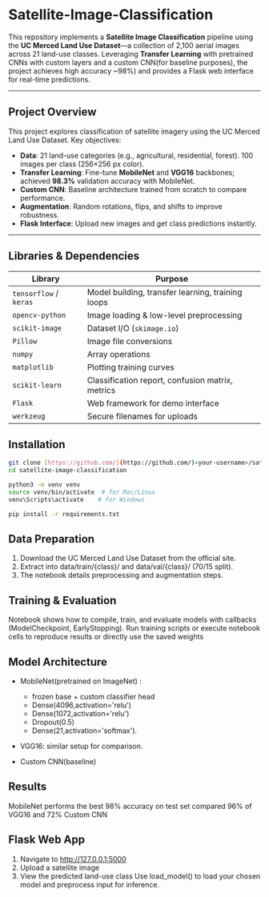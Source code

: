 # Satellite-Image-Classification

This repository implements a **Satellite Image Classification** pipeline using the **UC Merced Land Use Dataset**—a collection of 2,100 aerial images across 21 land-use classes. Leveraging **Transfer Learning** with pretrained CNNs with custom layers and a custom CNN(for baseline purposes), the project achieves high accuracy ~98%) and provides a Flask web interface for real-time predictions.

---
## Project Overview
This project explores classification of satellite imagery using the UC Merced Land Use Dataset. Key objectives:

- **Data**: 21 land-use categories (e.g., agricultural, residential, forest). 100 images per class (256×256 px color).  
- **Transfer Learning**: Fine-tune **MobileNet** and **VGG16** backbones; achieved **98.3%** validation accuracy with MobileNet.  
- **Custom CNN**: Baseline architecture trained from scratch to compare performance.  
- **Augmentation**: Random rotations, flips, and shifts to improve robustness.  
- **Flask Interface**: Upload new images and get class predictions instantly.

---
## Libraries & Dependencies
| Library                | Purpose                                              |
|------------------------|------------------------------------------------------|
| `tensorflow` / `keras` | Model building, transfer learning, training loops    |
| `opencv-python`        | Image loading & low-level preprocessing              |
| `scikit-image`         | Dataset I/O (`skimage.io`)                           |
| `Pillow`               | Image file conversions                               |
| `numpy`                | Array operations                                     |
| `matplotlib`           | Plotting training curves                             |
| `scikit-learn`         | Classification report, confusion matrix, metrics     |
| `Flask`                | Web framework for demo interface                     |
| `werkzeug`             | Secure filenames for uploads                         |

## Installation
```bash
git clone [https://github.com/](https://github.com/)<your-username>/satellite-image-classification.git
cd satellite-image-classification

python3 -m venv venv
source venv/bin/activate  # for Mac/Linux
venv\Scripts\activate    # for Windows

pip install -r requirements.txt
```
## Data Preparation
1. Download the UC Merced Land Use Dataset from the official site.
2. Extract into data/train/{class}/ and data/val/{class}/ (70/15 split).
3. The notebook details preprocessing and augmentation steps.

## Training & Evaluation
Notebook shows how to compile, train, and evaluate models with callbacks (ModelCheckpoint, EarlyStopping).
Run training scripts or execute notebook cells to reproduce results or directly use the saved weights

## Model Architecture
- MobileNet(pretrained on ImageNet) :
  -  frozen base + custom classifier head
    - Dense(4096,activation='relu')
    - Dense(1072,activation='relu')
    - Dropout(0.5)
    - Dense(21,activation='softmax').

- VGG16: similar setup for comparison.

- Custom CNN(baseline)

## Results
MobileNet performs the best 98% accuracy on test set compared 96% of VGG16 and 72% Custom CNN 

## Flask Web App
1) Navigate to http://127.0.0.1:5000
2) Upload a satellite image
3) View the predicted land-use class
Use load_model() to load your chosen model and preprocess input for inference.



